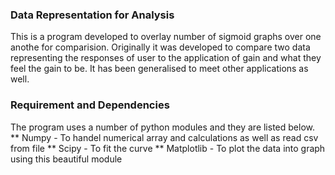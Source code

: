 ### Data Representation for Analysis
 This is a program developed to overlay number of sigmoid graphs over one anothe for comparision.
Originally it was developed to compare two data representing the responses of user to the application of gain and what they feel the gain to be.
It has been generalised to meet other applications as well.

### Requirement and Dependencies
The program uses a number of python modules and they are listed below.
** Numpy - To handel numerical array and calculations as well as read csv from file
** Scipy - To fit the curve
** Matplotlib - To plot the data into graph using this beautiful module
